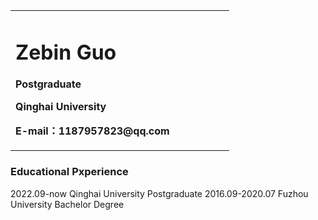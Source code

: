 <table border="0">
  <tr>
    <td width="75%">
      <h1>Zebin Guo</h1>
      <p><b>Postgraduate</b></p>
      <p><b>Qinghai University</b></p>
      <p><b>E-mail：1187957823@qq.com</b></p>
  </tr>
</table>

### Educational Pxperience
2022.09-now       Qinghai University    Postgraduate
2016.09-2020.07   Fuzhou University     Bachelor Degree

